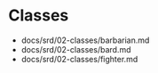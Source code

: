<!-- Index for SRD 5.2.1 — Classes -->

# Classes

- docs/srd/02-classes/barbarian.md
- docs/srd/02-classes/bard.md
- docs/srd/02-classes/fighter.md
